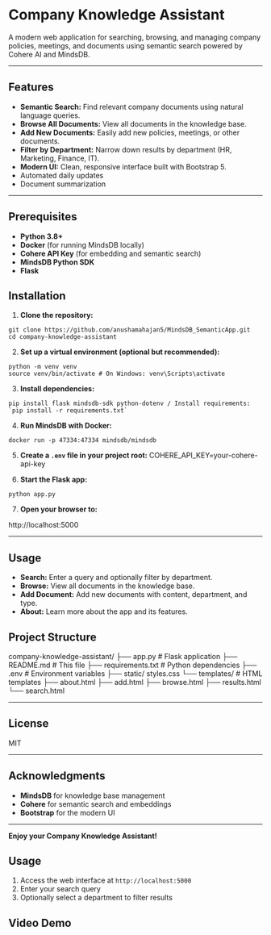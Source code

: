 # Company Knowledge Assistant

A modern web application for searching, browsing, and managing company policies, meetings, and documents using semantic search powered by Cohere AI and MindsDB.

---

## Features

- **Semantic Search:** Find relevant company documents using natural language queries.
- **Browse All Documents:** View all documents in the knowledge base.
- **Add New Documents:** Easily add new policies, meetings, or other documents.
- **Filter by Department:** Narrow down results by department (HR, Marketing, Finance, IT).
- **Modern UI:** Clean, responsive interface built with Bootstrap 5.
- Automated daily updates
- Document summarization

---

## Prerequisites

- **Python 3.8+**
- **Docker** (for running MindsDB locally)
- **Cohere API Key** (for embedding and semantic search)
- **MindsDB Python SDK**
- **Flask**
   
## Installation

1. **Clone the repository:**
```
git clone https://github.com/anushamahajan5/MindsDB_SemanticApp.git
cd company-knowledge-assistant
```


2. **Set up a virtual environment (optional but recommended):**
```
python -m venv venv
source venv/bin/activate # On Windows: venv\Scripts\activate
```

3. **Install dependencies:**
```
pip install flask mindsdb-sdk python-dotenv / Install requirements: `pip install -r requirements.txt`
```

4. **Run MindsDB with Docker:**
```
docker run -p 47334:47334 mindsdb/mindsdb
```
5. **Create a `.env` file in your project root:**
COHERE_API_KEY=your-cohere-api-key


6. **Start the Flask app:**
```
python app.py
```

7. **Open your browser to:**

http://localhost:5000


---

## Usage

- **Search:** Enter a query and optionally filter by department.
- **Browse:** View all documents in the knowledge base.
- **Add Document:** Add new documents with content, department, and type.
- **About:** Learn more about the app and its features.

## Project Structure

company-knowledge-assistant/
├── app.py # Flask application
├── README.md # This file
├── requirements.txt # Python dependencies
├── .env # Environment variables
├── static/ styles.css
└── templates/ # HTML templates
    ├── about.html
    ├── add.html
    ├── browse.html
    ├── results.html
    └── search.html

---

## License

MIT

---

## Acknowledgments

- **MindsDB** for knowledge base management
- **Cohere** for semantic search and embeddings
- **Bootstrap** for the modern UI

---

**Enjoy your Company Knowledge Assistant!**

## Usage

1. Access the web interface at `http://localhost:5000`
2. Enter your search query
3. Optionally select a department to filter results

## Video Demo

